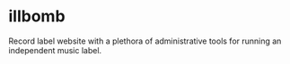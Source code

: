 # illbomb

Record label website with a plethora of administrative tools for running an independent music label.





